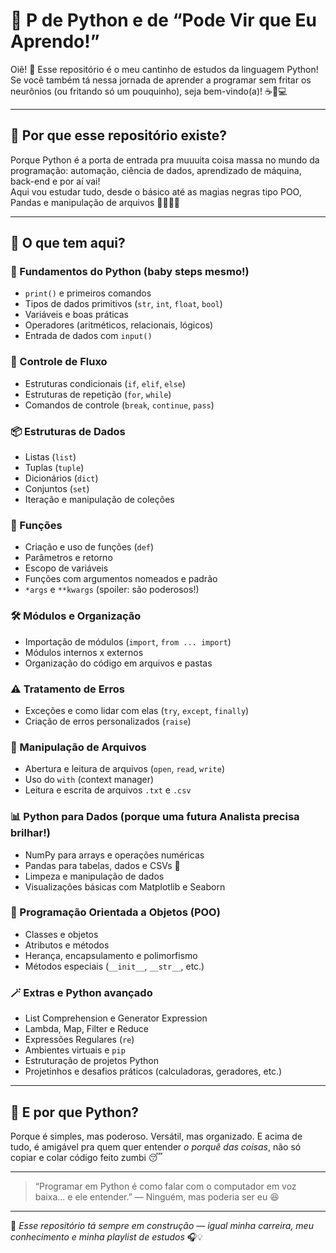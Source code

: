 # 🐍 P de Python e de “Pode Vir que Eu Aprendo!”

Oiê! 🌼 Esse repositório é o meu cantinho de estudos da linguagem Python!  
Se você também tá nessa jornada de aprender a programar sem fritar os neurônios (ou fritando só um pouquinho), seja bem-vindo(a)! ☕🧠💻

---

## 🚀 Por que esse repositório existe?

Porque Python é a porta de entrada pra muuuita coisa massa no mundo da programação: automação, ciência de dados, aprendizado de máquina, back-end e por aí vai!  
Aqui vou estudar tudo, desde o básico até as magias negras tipo POO, Pandas e manipulação de arquivos 🧙‍♀️🐼📂

---

## 🧩 O que tem aqui?

### 🌱 Fundamentos do Python (baby steps mesmo!)
- `print()` e primeiros comandos
- Tipos de dados primitivos (`str`, `int`, `float`, `bool`)
- Variáveis e boas práticas
- Operadores (aritméticos, relacionais, lógicos)
- Entrada de dados com `input()`

### 🔁 Controle de Fluxo
- Estruturas condicionais (`if`, `elif`, `else`)
- Estruturas de repetição (`for`, `while`)
- Comandos de controle (`break`, `continue`, `pass`)

### 📦 Estruturas de Dados
- Listas (`list`)
- Tuplas (`tuple`)
- Dicionários (`dict`)
- Conjuntos (`set`)
- Iteração e manipulação de coleções

### 🧠 Funções
- Criação e uso de funções (`def`)
- Parâmetros e retorno
- Escopo de variáveis
- Funções com argumentos nomeados e padrão
- `*args` e `**kwargs` (spoiler: são poderosos!)

### 🛠️ Módulos e Organização
- Importação de módulos (`import`, `from ... import`)
- Módulos internos x externos
- Organização do código em arquivos e pastas

### ⚠️ Tratamento de Erros
- Exceções e como lidar com elas (`try`, `except`, `finally`)
- Criação de erros personalizados (`raise`)

### 📂 Manipulação de Arquivos
- Abertura e leitura de arquivos (`open`, `read`, `write`)
- Uso do `with` (context manager)
- Leitura e escrita de arquivos `.txt` e `.csv`

### 📊 Python para Dados (porque uma futura Analista precisa brilhar!)
- NumPy para arrays e operações numéricas
- Pandas para tabelas, dados e CSVs 🐼
- Limpeza e manipulação de dados
- Visualizações básicas com Matplotlib e Seaborn

### 🧱 Programação Orientada a Objetos (POO)
- Classes e objetos
- Atributos e métodos
- Herança, encapsulamento e polimorfismo
- Métodos especiais (`__init__`, `__str__`, etc.)

### 🪄 Extras e Python avançado
- List Comprehension e Generator Expression
- Lambda, Map, Filter e Reduce
- Expressões Regulares (`re`)
- Ambientes virtuais e `pip`
- Estruturação de projetos Python
- Projetinhos e desafios práticos (calculadoras, geradores, etc.)

---

## 🐍 E por que Python?

Porque é simples, mas poderoso. Versátil, mas organizado. E acima de tudo, é amigável pra quem quer entender *o porquê das coisas*, não só copiar e colar código feito zumbi 😴

---

> “Programar em Python é como falar com o computador em voz baixa... e ele entender.” — Ninguém, mas poderia ser eu 😆

---

📁 *Esse repositório tá sempre em construção — igual minha carreira, meu conhecimento e minha playlist de estudos* 🎧💡
